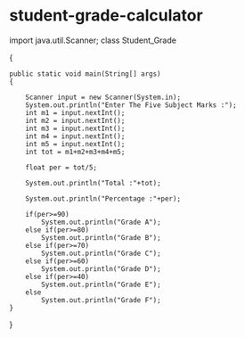 # student-grade-calculator










import java.util.Scanner;
class Student_Grade

{


	public static void main(String[] args)
	{
 
		Scanner input = new Scanner(System.in);
		System.out.println("Enter The Five Subject Marks :");
		int m1 = input.nextInt();
		int m2 = input.nextInt();
		int m3 = input.nextInt();
		int m4 = input.nextInt();
		int m5 = input.nextInt();
		int tot = m1+m2+m3+m4+m5;
  
		float per = tot/5;
  
		System.out.println("Total :"+tot);
  
		System.out.println("Percentage :"+per);	
  
		if(per>=90)
			System.out.println("Grade A");
		else if(per>=80)
			System.out.println("Grade B");
		else if(per>=70)
			System.out.println("Grade C");
		else if(per>=60)
			System.out.println("Grade D");
		else if(per>=40)
			System.out.println("Grade E");
		else
			System.out.println("Grade F");
	}
}

